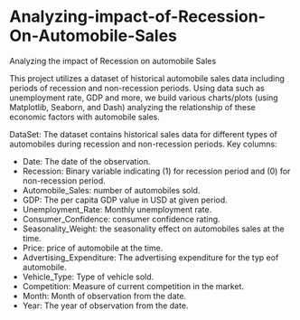 # Analyzing-impact-of-Recession-On-Automobile-Sales
Analyzing the impact of Recession on automobile Sales

This project utilizes a dataset of historical automobile sales data including periods of recession and non-recession periods. Using data such as unemployment rate, GDP and more, we build various charts/plots (using Matplotlib, Seaborn, and Dash) analyzing the relationship of these economic factors with automobile sales.

DataSet:
The dataset contains historical sales data for different types of automobiles during recession and non-recession periods. 
Key columns:
* Date: The date of the observation.
* Recession: Binary variable indicating (1) for recession period and (0) for non-recession period.
* Automobile_Sales: number of automobiles sold.
* GDP: The per capita GDP value in USD at given period.
* Unemployment_Rate: Monthly unemployment rate.
* Consumer_Confidence: consumer confidence rating.
* Seasonality_Weight: the seasonality effect on automobiles sales at the time.
* Price: price of automobile at the time.
* Advertising_Expenditure: The advertising expenditure for the typ eof automobile.
* Vehicle_Type: Type of vehicle sold.
* Competition: Measure of current competition in the market.
* Month: Month of observation from the date.
* Year: The year of observation from the date.
